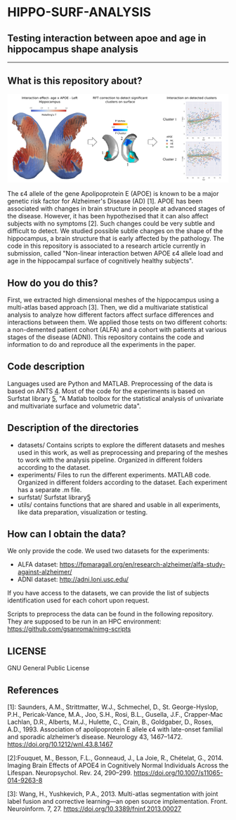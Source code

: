 # HIPPO-SURF-ANALYSIS

## Testing interaction between apoe and age in hippocampus shape analysis
------

## What is this repository about?

![Abstract highlight](highlights.png "Abstract highlight")

The ε4 allele of the gene Apolipoprotein E (APOE) is known to be a major genetic risk factor for Alzheimer's Disease (AD) [1]. APOE has been associated with changes in brain structure in people at advanced stages of the disease. However, it has been hypothezised that it can also affect subjects with no symptoms [2]. Such changes could be very subtle and difficult to detect. We studied possible subtle changes on the shape of the hippocampus, a brain structure that is early affected by the pathology. The code in this repository is associated to a research article currently in submission, called "Non-linear interaction betwen APOE ε4 allele load and age in the hippocampal surface of cognitively healthy subjects".

## How do you do this?

First, we extracted high dimensional meshes of the hippocampus using a multi-atlas based approach [3]. Then, we did a multivariate statistical analysis to analyze how different factors affect surface differences and interactions between them. We applied those tests on two different cohorts: a non-demented patient cohort (ALFA) and a cohort with patients at various stages of the disease (ADNI). This repository contains the code and information to do and reproduce all the experiments in the paper.

## Code description

Languages used are Python and MATLAB. Preprocessing of the data is based on ANTS [4]. Most of the code for the experiments is based on Surfstat library [5], "A Matlab toolbox for the statistical analysis of univariate and multivariate surface and volumetric data". 

## Description of the directories
* datasets/ Contains scripts to explore the different datasets and meshes used in this work, as well as preprocessing and preparing of the meshes to work with the analysis pipeline. Organized in different folders according to the dataset.
* experiments/ Files to run the different experiments. MATLAB code. Organized in different folders according to the dataset. Each experiment has a separate .m file.
* surfstat/ Surfstat library[5]
* utils/ contains functions that are shared and usable in all experiments, like data preparation, visualization or testing.


## How can I obtain the data?
We only provide the code. We used two datasets for the experiments:

* ALFA dataset: https://fpmaragall.org/en/research-alzheimer/alfa-study-against-alzheimer/
* ADNI dataset: http://adni.loni.usc.edu/

If you have access to the datasets, we can provide the list of subjects identification used for each cohort upon request.

Scripts to preprocess the data can be found in the following repository. They are supposed to be run in an HPC environment: https://github.com/gsanroma/nimg-scripts

## LICENSE
GNU General Public License

## References 

[1]: Saunders, A.M., Strittmatter, W.J., Schmechel, D., St. George-Hyslop, P.H., Pericak-Vance, M.A., Joo, S.H., Rosi, B.L., Gusella, J.F., Crapper-Mac Lachlan, D.R., Alberts, M.J., Hulette, C., Crain, B., Goldgaber, D., Roses, A.D., 1993. Association of apolipoprotein E allele ϵ4 with late-onset familial and sporadic alzheimer’s disease. Neurology 43, 1467–1472. https://doi.org/10.1212/wnl.43.8.1467

[2]:Fouquet, M., Besson, F.L., Gonneaud, J., La Joie, R., Chételat, G., 2014. Imaging Brain Effects of APOE4 in Cognitively Normal Individuals Across the Lifespan. Neuropsychol. Rev. 24, 290–299. https://doi.org/10.1007/s11065-014-9263-8

[3]: Wang, H., Yushkevich, P.A., 2013. Multi-atlas segmentation with joint label fusion and corrective learning—an open source implementation. Front. Neuroinform. 7, 27. https://doi.org/10.3389/fninf.2013.00027

[4]: http://stnava.github.io/ANTs/

[5]: http://www.math.mcgill.ca/keith/surfstat/
